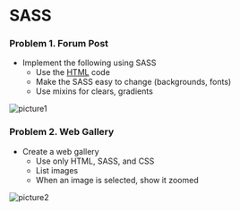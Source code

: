 SASS
====

### Problem 1. Forum Post
*	Implement the following using SASS
	*	Use the [HTML](https://github.com/TelerikAcademy/CSS/blob/master/04.%20SASS/homework/homework.html) code
	*	Make the SASS easy to change (backgrounds, fonts)
	*	Use mixins for clears, gradients

![picture1](https://cloud.githubusercontent.com/assets/3619393/7184114/1f79cb80-e464-11e4-9a3d-5c916c0390ce.png)

### Problem 2. Web Gallery
*	Create a web gallery
	*	Use only HTML, SASS, and CSS
	*	List images
	*	When an image is selected, show it zoomed

![picture2](https://cloud.githubusercontent.com/assets/3619393/7185067/4abe223c-e469-11e4-80a7-e6750fa89e63.png)
